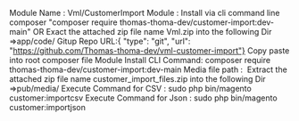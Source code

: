Module Name : Vml/CustomerImport 
Module : Install via cli command line composer "composer require thomas-thoma-dev/customer-import:dev-main" OR Exact the attached zip file name Vml.zip into the following Dir =>app/code/
Gitup Repo URL:{ "type": "git", "url": "https://github.com/Thomas-thoma-dev/vml-customer-import"} Copy paste into root composer file
Module Install CLI Command: composer require thomas-thoma-dev/customer-import:dev-main
Media file path :  Extract the attached zip file name customer_import_files.zip into the following Dir =>pub/media/
Execute Command for CSV : sudo php bin/magento customer:importcsv
Execute Command for Json : sudo php bin/magento customer:importjson
